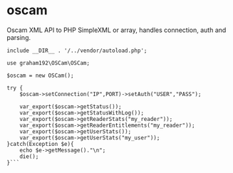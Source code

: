 oscam
=====

Oscam XML API to PHP SimpleXML or array, handles connection, auth and parsing. 

```<?php
include __DIR__ . '/../vendor/autoload.php';

use graham192\OSCam\OSCam;

$oscam = new OSCam();

try {
    $oscam->setConnection("IP",PORT)->setAuth("USER","PASS");

    var_export($oscam->getStatus());
    var_export($oscam->getStatusWithLog());
    var_export($oscam->getReaderStats("my_reader"));
    var_export($oscam->getReaderEntitlements("my_reader"));
    var_export($oscam->getUserStats());
    var_export($oscam->getUserStats("my_user"));
}catch(Exception $e){
    echo $e->getMessage()."\n";
    die();
}```


